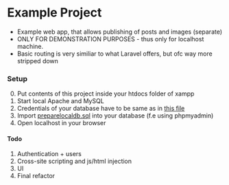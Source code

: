 # Example Project

- Example web app, that allows publishing of posts and images (separate)
- ONLY FOR DEMONSTRATION PURPOSES - thus only for localhost machine.
- Basic routing is very similiar to what Laravel offers, but ofc way more stripped down

### Setup
0. Put contents of this project inside your htdocs folder of xampp
1. Start local Apache and MySQL
3. Credentials of your database have to be same as in [this file](https://github.com/machacekmartin/ExampleProject/blob/master/config/database.php) 
4. Import [preparelocaldb.sql](https://github.com/machacekmartin/ExampleProject/blob/master/preparelocaldb.sql) into your database (f.e using phpmyadmin)
5. Open localhost in your browser

#### Todo
1. Authentication + users
2. Cross-site scripting and js/html injection
3. UI
4. Final refactor
